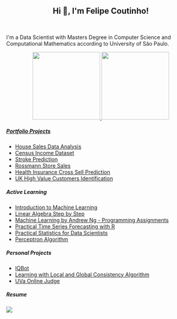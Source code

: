 <h2 align="center">Hi 👋, I'm Felipe Coutinho!</h2>
<br>

I'm a Data Scientist with Masters Degree in Computer Science and Computational Mathematics according to University of São Paulo.

<div align="center">
  <a href="https://github.com/provezano">
  <img height="180em" src="https://github-readme-stats.vercel.app/api?username=provezano&show_icons=true&theme=default&include_all_commits=true&count_private=true"/>
  <img height="180em" src="https://github-readme-stats.vercel.app/api/top-langs/?username=provezano&layout=compact&langs_count=7&theme=default"/>
</div>
 
##### Portfolio Projects

  * [House Sales Data Analysis](https://github.com/provezano/house-sales-price-data-analysis)
  * [Census Income Dataset](https://github.com/provezano/census-income-dataset)
  * [Stroke Prediction](https://github.com/provezano/StrokePrediction)
  * [Rossmann Store Sales](https://github.com/provezano/rossmann-store-sales)
  * [Health Insurance Cross Sell Prediction](https://github.com/provezano/Health_Insurance_Cross_Sell)
  * [UK High Value Customers Identification](https://github.com/provezano/UK-High-Value-Customers-Identification)
  
##### Active Learning
  
  * [Introduction to Machine Learning](https://github.com/provezano/ML_Intro_Notebooks)
  * [Linear Algebra Step by Step](https://github.com/provezano/LinearAlgebraStudy)
  * [Machine Learning by Andrew Ng - Programming Assignments](https://github.com/provezano/Coursera-Machine-Learning-Assignments)
  * [Practical Time Series Forecasting with R](https://github.com/provezano/pratical-time-series-forecasting)
  * [Practical Statistics for Data Scientists](https://github.com/provezano/estatistica_para_cientistas_de_dados)
  * [Perceptron Algorithm](https://github.com/provezano/Perceptron-Algorithm)

##### Personal Projects
  
  * [IQBot](https://github.com/provezano/IQBBot)
  * [Learning with Local and Global Consistency Algorithm](https://github.com/provezano/lgc)
  * [UVa Online Judge](https://github.com/provezano/UVa-Online-Judge)
  
##### Resume
<div> 
  <a href="https://www.linkedin.com/in/provezano" target="_blank"><img src="https://img.shields.io/badge/-LinkedIn-%230077B5?style=for-the-badge&logo=linkedin&logoColor=white" target="_blank"></a> 
</div>
